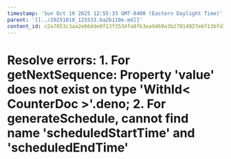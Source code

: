 ```yaml
---
timestamp: 'Sun Oct 19 2025 12:55:33 GMT-0400 (Eastern Daylight Time)'
parent: '[[../20251019_125533.ba2b110e.md]]'
content_id: c2a7053c3aa2e66dde0f13f3534fa8fb3ea9d69a3b27014927e6f13bfd30639e
---
```


# Resolve errors: 1. For getNextSequence: Property 'value' does not exist on type 'WithId< CounterDoc >'.deno; 2. For generateSchedule, cannot find name 'scheduledStartTime' and 'scheduledEndTime'
